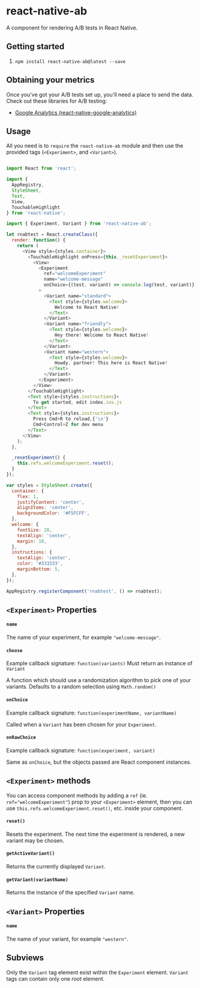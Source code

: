 # react-native-ab

A component for rendering A/B tests in React Native.

## Getting started

1. `npm install react-native-ab@latest --save`

## Obtaining your metrics

Once you've got your A/B tests set up, you'll need a place to send the data. Check out these libraries for A/B testing:

- [Google Analytics (react-native-google-analytics)](http://github.com/lwansbrough/react-native-google-analytics)

## Usage

All you need is to `require` the `react-native-ab` module and then use the provided tags (`<Experiment>`, and `<Variant>`).

```javascript

import React from 'react';

import {
  AppRegistry,
  StyleSheet,
  Text,
  View,
  TouchableHighlight
} from 'react-native';

import { Experiment, Variant } from 'react-native-ab';

let rnabtest = React.createClass({
  render: function() {
    return (
      <View style={styles.container}>
        <TouchableHighlight onPress={this._resetExperiment}>
          <View>
            <Experiment
              ref="welcomeExperiment"
              name="welcome-message"
              onChoice={(test, variant) => console.log(test, variant)}
            >
              <Variant name="standard">
                <Text style={styles.welcome}>
                  Welcome to React Native!
                </Text>
              </Variant>
              <Variant name="friendly">
                <Text style={styles.welcome}>
                  Hey there! Welcome to React Native!
                </Text>
              </Variant>
              <Variant name="western">
                <Text style={styles.welcome}>
                  Howdy, partner! This here is React Native!
                </Text>
              </Variant>
            </Experiment>
          </View>
        </TouchableHighlight>
        <Text style={styles.instructions}>
          To get started, edit index.ios.js
        </Text>
        <Text style={styles.instructions}>
          Press Cmd+R to reload,{'\n'}
          Cmd+Control+Z for dev menu
        </Text>
      </View>
    );
  },

  _resetExperiment() {
    this.refs.welcomeExperiment.reset();
  }
});

var styles = StyleSheet.create({
  container: {
    flex: 1,
    justifyContent: 'center',
    alignItems: 'center',
    backgroundColor: '#F5FCFF',
  },
  welcome: {
    fontSize: 20,
    textAlign: 'center',
    margin: 10,
  },
  instructions: {
    textAlign: 'center',
    color: '#333333',
    marginBottom: 5,
  },
});

AppRegistry.registerComponent('rnabtest', () => rnabtest);
```

## `<Experiment>` Properties

#### `name`

The name of your experiment, for example `"welcome-message"`.


#### `choose`

Example callback signature: `function(variants)`
Must return an instance of `Variant`

A function which should use a randomization algorithm to pick one of your variants. Defaults to a random selection using `Math.random()`

#### `onChoice`

Example callback signature: `function(experimentName, variantName)`

Called when a `Variant` has been chosen for your `Experiment`.

#### `onRawChoice`

Example callback signature: `function(experiment, variant)`

Same as `onChoice`, but the objects passed are React component instances.

## `<Experiment>` methods

You can access component methods by adding a `ref` (ie. `ref="welcomeExperiment"`) prop to your `<Experiment>` element, then you can use `this.refs.welcomeExperiment.reset()`, etc. inside your component.

#### `reset()`

Resets the experiment. The next time the experiment is rendered, a new variant may be chosen.

#### `getActiveVariant()`

Returns the currently displayed `Variant`.

#### `getVariant(variantName)`

Returns the instance of the specified `Variant` name.

## `<Variant>` Properties

#### `name`

The name of your variant, for example `"western"`.

## Subviews
Only the `Variant` tag element exist within the `Experiment` element. `Variant` tags can contain only one *root* element.
